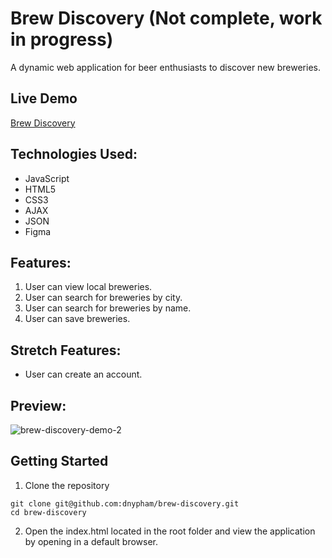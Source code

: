 # Brew Discovery (Not complete, work in progress)

A dynamic web application for beer enthusiasts to discover new breweries.

## Live Demo

[Brew Discovery](https://dnypham.github.io/brew-discovery/)

## Technologies Used:
  - JavaScript
  - HTML5
  - CSS3
  - AJAX
  - JSON
  - Figma

## Features:
  1. User can view local breweries.
  2. User can search for breweries by city.
  3. User can search for breweries by name.
  4. User can save breweries.

## Stretch Features:
  - User can create an account.

## Preview:
![brew-discovery-demo-2](https://user-images.githubusercontent.com/85265067/154155503-26681b2e-15cd-482a-b3d5-eb6bd72263a9.gif)


## Getting Started
  1. Clone the repository
  
    
    git clone git@github.com:dnypham/brew-discovery.git
    cd brew-discovery
    
   2. Open the index.html located in the root folder and view the application by opening in a default browser.
